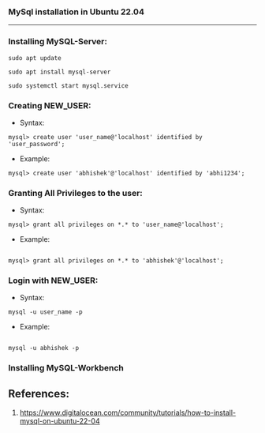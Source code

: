 ### MySql installation in Ubuntu 22.04

---

### Installing MySQL-Server:

```
sudo apt update

sudo apt install mysql-server

sudo systemctl start mysql.service

```

### Creating NEW_USER: 

* Syntax:

```
mysql> create user 'user_name@'localhost' identified by 'user_password';

```
* Example:

```
mysql> create user 'abhishek'@'localhost' identified by 'abhi1234';

```

### Granting All Privileges to the user:

* Syntax:

```
mysql> grant all privileges on *.* to 'user_name@'localhost';

```
* Example:

```

mysql> grant all privileges on *.* to 'abhishek'@'localhost';

```

### Login with NEW_USER:

* Syntax:

```
mysql -u user_name -p

```
* Example:

```

mysql -u abhishek -p

```

### Installing MySQL-Workbench

## References:

1. https://www.digitalocean.com/community/tutorials/how-to-install-mysql-on-ubuntu-22-04
